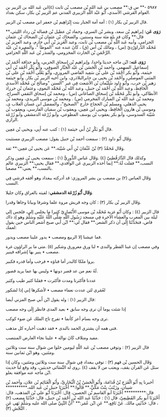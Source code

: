 ٥٩٨٧ -** س ق:** مصعب بن عَبد الله بْن مصعب بْن ثابت (٤)ابن عَبد الله بن الزبير بن العوام القرشي الأسدي، أَبُو عَبْد اللَّهِ الزبيري المدني عم الزبير بْن بكار، سكن بغداد.

قال الزبير بْن بكار (١) : أمه أمة الجبار بنت إِبْرَاهِيم بْن جعفر ابن مصعب بْن الزبير.

**رَوَى عَن:** إبراهيم بْن سعد، وبشر بْن السري، وحماد بْن عطيل بْن فضالة بْن رداد الليثي،** قال:** وكان قد بلغ مئة سنة وسنتين. والضحاك بْن عثمان بْن الضحاك بْن عثمان الحزامي، وأبيه عَبد اللَّهِ بْن مصعب بْن ثابت، وعبد الْعَزِيز بْن أَبي حازم، وعبد العزيز بْن مُحَمَّد الدَّراوَرْدِيّ (س) ، ومالك بْن أس (ق) ، كَانَ عنده عنه "الموطأ "، والمغيرة بْن عَبْد الرَّحْمَنِ بْن الحارث المخزومي، والمنذر بْن عَبد اللَّهِ الحزامي.

**رَوَى عَنه:** ابْن ماجه حديثا واحدا، وإبراهيم بْن إسحاق الحربي، وأبو حذافة أَحْمَد بْن إسماعيل السهمي. وأحمد بْن الْحَسَن بْن عَبْد الْجَبَّارِ الصوفي، وأَبُو بَكْر أَحْمَد بْن أَبي خيثمة، وأَبُو بكر أَحْمَد بْن علي بْن سَعِيد القاضي المروزي، وأَبُو يَعْلَى أَحْمَد بْن علي بْن المثنى الموصلي، وأَحْمَد بْن يحيى بن جابرالبلاذري، وابن أخيه الزبير بْن بكار. وأبو خيثمة زهير بْن حرب، وأَبُو داود سُلَيْمان بْن الأشعث فِي غير "السنن "وصالح بْن مُحَمَّد الأسدي الْحَافِظ، وعبد اللَّهِ بْن أَحْمَد بْن حنبل، وعبد الله بْن مُحَمَّد البغوي، وعثمان بْن خرزاذ الأنطاكي، وأبو بَكْر مُحَمَّد بْن إسحاق الصاغاني (س) ، ومحمد بْن إسحاق الثقفي السراج. ومحمد بْن عَبد الله بْن المبارك المخرمي (س) . ومحمد بْن موسى البريدي، ومحمد بْن يحيى الذهلي، ومسلم بْن الحجاج خارج "الصحيح"، والمفضل ابن غسان الغلاب ي، وموسى بْن هارون الْحَافِظ، ويحيى ابن مَعِين، ويعقوب بْن سفيان الفارسي، ويعقوب بْن شَيْبَة السدوسي، وأبو بكر يعقوب بْن يوسف المطوعي، وأبو زُرْعَة الدمشقي وأبو زُرْعَة الرازي.

قال أَبُو بَكْرِ بْنُ أَبي خيثمة (١) : كتب عنه أَبِي، ويحيى بْن مَعِين.

وَقَال أَبُو داود (٢) : سمعت أحمد بْن حنبل يقول: مصعب الزبيري مستثبت.

وَقَال مُحَمَّدُ (٣) بْنُ عُثْمَانَ بْنِ أَبي شَيْبَة،** عَن يحيى بْن مَعِين:** ثقة.

وكذلك قال الدَّارَقُطنِيّ (٤) .وَقَال عَباس الدُّورِيُّ (١) : سمعت يحيى بْن مَعِين وذكر النسب،** فقلت لَهُ:** إنما أخذه الزبيري عَن الواقدي،** فقال يحيى:** الزبيري عالم بالنسب،** يعني:** مصعبا.

وَقَال العباس (٢) بن مصعب بن بشر المروزي: قد أدركته ببغداد وهو أفقه قرشي فِي النسب.

**وَقَال أَبُو زُرْعَة الدمشقي:** لقيته بالعراق وكان جليلا.

وَقَال الزبير بْن بكار (٣) : كان وجه قريش مروة علما وشرفا وبيانا وجاها وقدرا.

قال الزبير (٤) : وكان أَبُو غزية مُحَمَّد بْن موسى الأَنْصارِيّ كثيرا ما يجلس إلي، فلجس إلي ليلة بين المغرب والعشاء الآخرة فِي مسجد رَسُول اللَّهِ صَلَّى اللَّهُ عَلَيْهِ وسَلَّمَ وهو إذ ذاك قاض، فتحَدَّثَنَا إِلَى أن ذكر الشعر،** فقال لي:** ابْن أَبي صبح أشعر الناس حين يقول لعمك:

فما عيشنا إلا الربيع ومصعب • يدور علينا مصعب ويدور.

وفي مصعب إن غبنا القطر والندى • لنا ورق معرورق وشكير (٥) .متى ما ير الراؤون غرة مصعب • ينير بها إشراقه فينير.

يروا ملكا كالبدر أما فناؤه • فرحب وأما قدره فكبير.

لَهُ نعم من عد قصر دونها • وليس بها عما يريد قصور.

عددنا فأكثرنا ومدت فأكثرت • فقلنا كثير طيب وكثير

لعُمَري لئن عددت نعماء مصعب • لأشكرها إني إذا لشكور

قال الزبير (١) : وله يقول ابْن أَبي صبح المزني أيضا:

إذا شئت يوما أن ترى وجه سابق • بعيد المدى فانظر إِلَى وجه مصعب

ترى وجه بسام أعز كأنما • تفرج تاج الملك عَن ضوء كوكب.

فتى همه أن يشتري الحمد بالندى • فقد ذهبت أخباره كل مذهب.

مفيد ومتلاف كَانَ نواله • علينا نجاء العارض المنتصب.

قال الزبير (٢) : وتوفي مصعب بْن عَبد اللَّهِ ليومين خلوا من شوال سنة ست وثلاثين ومئتين، وهو ابْن ثمانين سنة.

وَقَال الحسين بْن قهم (٣) : توفي ببغداد فِي شوال سنة ست وثلاثين ومئتين، وكان إذا سئل عَن القرآن يقف، ويعتب من لا يقف (٤) .روى له النَّسَائي حديثين، وقد وقع لنا حديث ابْن ماجه عنه موافقة بعلو.

أخبرنا بِهِ أَبُو الْفَرَجِ بْنُ قُدَامَةَ، وأَبُو الْحَسَنُ بْنُ الْبُخَارِيِّ، وأَبُو الْغَنَائِمِ بْن علان، وأحمد بْن شيبان، وزَيْنَبُ بِنْتُ مَكِّيٍّ،** قَالُوا:** أَخْبَرَنَا حنبل بْن عَبد الله،********** قال:********** أَخْبَرَنَا أبو القاسم بْن الحصين، قال: أَخْبَرَنَا أَبُو علي بْن المذهب، قال: أَخْبَرَنَا أبو بكر القَطِيعِيّ، قال (١) : حَدَّثَنَا عَبد الله بْن أَحْمَد بْن حنبل، قال: حَدَّثَنَا مصعب (٢) ، قال: حَدَّثَنِي مالك. عَنْ نَافِع،** عَنِ ابْن عُمَر:** "أَنَّ النَّبِيَّ صلى الله عليه وسَلَّمَ نَهَى عَنِ النَّجْشِ (٣) .